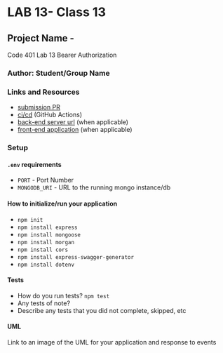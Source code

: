 # LAB 13- Class 13

## Project Name -

Code 401 Lab 13 Bearer Authorization

### Author: Student/Group Name

### Links and Resources

- [submission PR](http://xyz.com)
- [ci/cd](http://xyz.com) (GitHub Actions)
- [back-end server url](http://xyz.com) (when applicable)
- [front-end application](http://xyz.com) (when applicable)

### Setup

#### `.env` requirements

- `PORT` - Port Number
- `MONGODB_URI` - URL to the running mongo instance/db

#### How to initialize/run your application

- `npm init`
- `npm install express`
- `npm install mongoose`
- `npm install morgan`
- `npm install cors`
- `npm install express-swagger-generator`
- `npm install dotenv`


#### Tests

- How do you run tests? `npm test`
- Any tests of note?
- Describe any tests that you did not complete, skipped, etc

#### UML

Link to an image of the UML for your application and response to events
